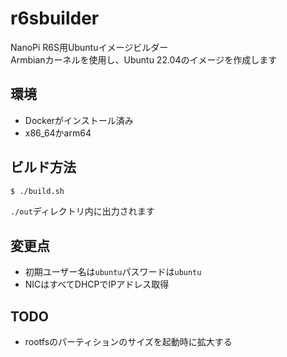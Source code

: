 # r6sbuilder
NanoPi R6S用Ubuntuイメージビルダー  
Armbianカーネルを使用し、Ubuntu 22.04のイメージを作成します

## 環境
- Dockerがインストール済み
- x86_64かarm64

## ビルド方法
```bash
$ ./build.sh
```
`./out`ディレクトリ内に出力されます

## 変更点
- 初期ユーザー名は`ubuntu`パスワードは`ubuntu`
- NICはすべてDHCPでIPアドレス取得

## TODO
- rootfsのパーティションのサイズを起動時に拡大する
